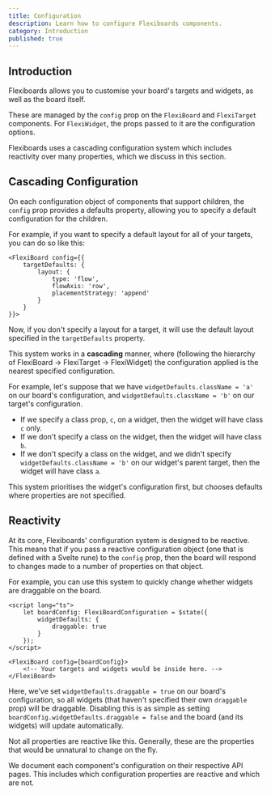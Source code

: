 ```yaml
---
title: Configuration
description: Learn how to configure Flexiboards components.
category: Introduction
published: true
---
```


## Introduction

Flexiboards allows you to customise your board's targets and widgets, as well as the board itself.

These are managed by the `config` prop on the `FlexiBoard` and `FlexiTarget` components.
For `FlexiWidget`, the props passed to it are the configuration options.

Flexiboards uses a cascading configuration system which includes reactivity over many properties, which we discuss in this section.

## Cascading Configuration

On each configuration object of components that support children, the `config` prop provides a defaults property, allowing you to specify a default configuration for the children.

For example, if you want to specify a default layout for all of your targets, you can do so like this:

```svelte
<FlexiBoard config={{
    targetDefaults: {
        layout: {
            type: 'flow',
            flowAxis: 'row',
            placementStrategy: 'append'
        }
    }
}}>
```

Now, if you don't specify a layout for a target, it will use the default layout specified in the `targetDefaults` property.

This system works in a **cascading** manner, where (following the hierarchy of FlexiBoard -> FlexiTarget -> FlexiWidget) the configuration applied is the nearest specified configuration.

For example, let's suppose that we have `widgetDefaults.className = 'a'` on our board's configuration, and `widgetDefaults.className = 'b'` on our target's configuration.

- If we specify a class prop, `c`, on a widget, then the widget will have class `c` only.
- If we don't specify a class on the widget, then the widget will have class `b`.
- If we don't specify a class on the widget, and we didn't specify `widgetDefaults.className = 'b'` on our widget's parent target, then the widget will have class `a`.

This system prioritises the widget's configuration first, but chooses defaults where properties are not specified.

## Reactivity

At its core, Flexiboards' configuration system is designed to be reactive. This means that if you pass a reactive configuration object (one that is defined with a Svelte rune) to the `config` prop, then the board will respond to changes made to a number of properties on that object.

For example, you can use this system to quickly change whether widgets are draggable on the board.

```svelte
<script lang="ts">
	let boardConfig: FlexiBoardConfiguration = $state({
		widgetDefaults: {
			draggable: true
		}
	});
</script>

<FlexiBoard config={boardConfig}>
	<!-- Your targets and widgets would be inside here. -->
</FlexiBoard>
```

Here, we've set `widgetDefaults.draggable = true` on our board's configuration, so all widgets (that haven't specified their own `draggable` prop) will be draggable. Disabling this is as simple as setting `boardConfig.widgetDefaults.draggable = false` and the board (and its widgets) will update automatically.

Not all properties are reactive like this. Generally, these are the properties that would be unnatural to change on the fly.

We document each component's configuration on their respective API pages. This includes which configuration properties are reactive and which are not.
